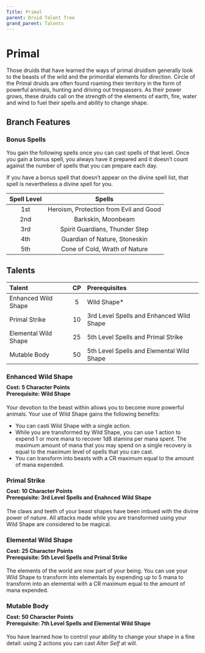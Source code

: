 ```yaml
---
Title: Primal
parent: Druid Talent Tree
grand_parent: Talents
---
```


# Primal
Those druids that have learned the ways of primal druidism generally look to the beasts of the wild and the primordial elements for direction. Circle of the Primal druids are often found roaming their territory in the form of powerful animals, hunting and driving out trespassers. As their power grows, these druids call on the strength of the elements of earth, fire, water and wind to fuel their spells and ability to change shape.

## Branch Features

### Bonus Spells
You gain the following spells once you can cast spells of that level. Once you gain a bonus spell, you always have it prepared and it doesn’t count against the number of spells that you can prepare each day.

If you have a bonus spell that doesn’t appear on the divine spell list, that spell is nevertheless a divine spell for you.

| Spell Level | Spells |
|:-----------:|:------:|
| 1st | Heroism, Protection from Evil and Good |   
| 2nd | Barkskin, Moonbeam |  
| 3rd | Spirit Guardians, Thunder Step |  
| 4th | Guardian of Nature, Stoneskin |  
| 5th | Cone of Cold, Wrath of Nature |  

## Talents

| Talent | CP | Prerequisites |
|:-------|:--:|:--------------|
| Enhanced Wild Shape  | 5  | Wild Shape* |   
| Primal Strike        | 10 | 3rd Level Spells and Enhanced Wild Shape|   
| Elemental Wild Shape | 25 | 5th Level Spells and Primal Strike |   
| Mutable Body         | 50 | 5th Level Spells and Elemental Wild Shape |   

### Enhanced Wild Shape 

<div style="margin-top:-10px;"></div>

#### **Cost:** 5 Character Points<br>**Prerequisite:** Wild Shape
Your devotion to the beast within allows you to become more powerful animals. Your use of Wild Shape gains the following benefits:
* You can casti Wild Shape with a single action.
* While you are transformed by Wild Shape, you can use 1 action to expend 1 or more mana to recover 1d8 stamina per mana spent. The maximum amount of mana that you may spend on a single recovery is equal to the maximum level of spells that you can cast.
* You can transform into beasts with a CR maximum equal to the amount of mana expended.
	
### Primal Strike

<div style="margin-top:-10px;"></div>

#### **Cost:** 10 Character Points<br>**Prerequisite:** 3rd Level Spells and Enahnced Wild Shape
The claws and teeth of your beast shapes have been imbued with the divine power of nature. All attacks made while you are transformed using your Wild Shape are considered to be magical.

### Elemental Wild Shape

<div style="margin-top:-10px;"></div>

#### **Cost:** 25 Character Points<br>**Prerequisite:** 5th Level Spells and Primal Strike
The elements of the world are now part of your being. You can use your Wild Shape to transform into elementals by expending up to 5 mana to transform into an elemental with a CR maximum equal to the amount of mana expended. 

### Mutable Body

<div style="margin-top:-10px;"></div>

#### **Cost:** 50 Character Points<br>**Prerequisite:** 7th Level Spells and Elemental Wild Shape
You have learned how to control your ability to change your shape in a fine detail: using 2 actions you can cast *Alter Self* at will. 
